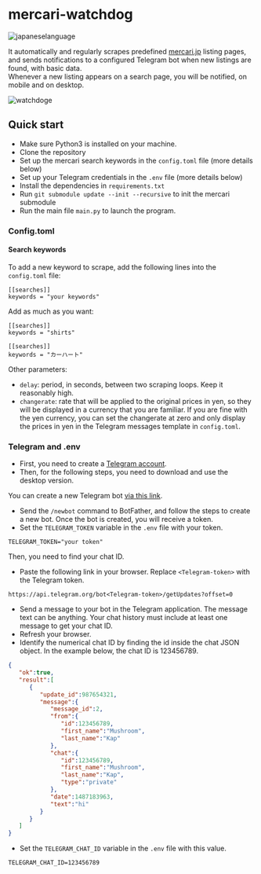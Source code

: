 # mercari-watchdog

![japaneselanguage](https://user-images.githubusercontent.com/9871294/155874389-eac9c024-c0df-4c40-b164-89dd34e2f119.jpeg)

It automatically and regularly scrapes predefined [mercari.jp](https://jp.mercari.com) listing pages, and 
sends notifications to a configured Telegram bot when new listings are found, with basic data.  
Whenever a new listing appears on a search page, you will be notified, on mobile and on desktop.

![watchdoge](https://user-images.githubusercontent.com/9871294/123490445-4d546a80-d614-11eb-9889-520df15e594e.jpg)

## Quick start
- Make sure Python3 is installed on your machine.
- Clone the repository
- Set up the mercari search keywords in the `config.toml` file (more details below)
- Set up your Telegram credentials in the `.env` file (more details below)
- Install the dependencies in `requirements.txt`
- Run `git submodule update --init --recursive` to init the mercari submodule
- Run the main file `main.py` to launch the program.

### Config.toml

#### Search keywords
To add a new keyword to scrape, add the following lines into the `config.toml` file:
```
[[searches]]
keywords = "your keywords"
```

Add as much as you want:  
```
[[searches]]
keywords = "shirts"

[[searches]]
keywords = "カーハート"
```

Other parameters:  
- `delay`: period, in seconds, between two scraping loops. Keep it reasonably high.
- `changerate`: rate that will be applied to the original prices in yen, so they will be displayed in a currency that 
  you are familiar. If you are fine with the yen currency, you can set the changerate at zero and only display the 
  prices in yen in the Telegram messages template in `config.toml`.

### Telegram and .env
- First, you need to create a [Telegram account](https://desktop.telegram.org/).
- Then, for the following steps, you need to download and use the desktop version.  

You can create a new Telegram bot [via this link](https://t.me/BotFather). 
- Send the `/newbot` command to BotFather, and
follow the steps to create a new bot. Once the bot is created, you will receive a token.
- Set the `TELEGRAM_TOKEN` variable in the `.env` file with your token.
```
TELEGRAM_TOKEN="your token"
```

Then, you need to find your chat ID.
- Paste the following link in your browser. Replace `<Telegram-token>` with the Telegram token.
```
https://api.telegram.org/bot<Telegram-token>/getUpdates?offset=0
```
- Send a message to your bot in the Telegram application. The message text can be anything. Your chat history must include at least one message to get your chat ID.
- Refresh your browser.
- Identify the numerical chat ID by finding the id inside the chat JSON object. In the example below, the chat ID is 123456789.
```json
{  
   "ok":true,
   "result":[  
      {  
         "update_id":987654321,
         "message":{  
            "message_id":2,
            "from":{  
               "id":123456789,
               "first_name":"Mushroom",
               "last_name":"Kap"
            },
            "chat":{  
               "id":123456789,
               "first_name":"Mushroom",
               "last_name":"Kap",
               "type":"private"
            },
            "date":1487183963,
            "text":"hi"
         }
      }
   ]
}
```
- Set the `TELEGRAM_CHAT_ID` variable in the `.env` file with this value.
```
TELEGRAM_CHAT_ID=123456789
```